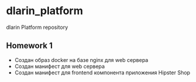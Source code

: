 # dlarin_platform
dlarin Platform repository

## Homework 1
- Создан образ docker на базе nginx для web сервера
- Создан манифест для web сервера
- Создан манифест для frontend компонента приложения Hipster Shop
